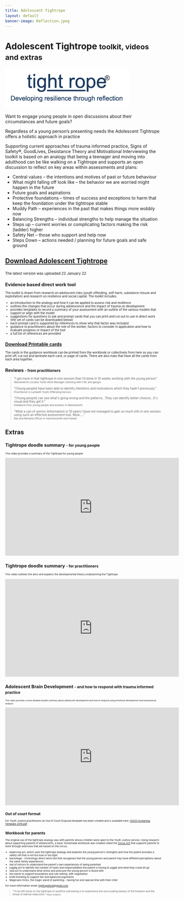 ```yaml
---
title: Adolescent Tightrope
layout: default
banner-image: Reflection.jpeg
---
```


# Adolescent Tightrope <small>toolkit, videos and extras</small>

<img id="tightrope-toolkit" src="resources/images/tightrope.png" alt="registered logo" class="img-responsive" style="max-width:400px;">

Want to engage young people in open discussions about their circumstances and future goals?

Regardless of a young person’s presenting needs the Adolescent Tightrope offers a holistic approach in practice

Supporting current approaches of trauma informed practice, Signs of Safety®, GoodLives, Desistance Theory and Motivational Interviewing the toolkit is based on an analogy that being a teenager and moving into adulthood can be like walking on a Tightrope and supports an open discussion to reflect on key areas within assessments and plans:

-	Central values – the intentions and motives of past or future behaviour
-	What might falling off look like – the behavior we are worried might happen in the future
-	Future goals and aspirations
-	Protective foundations – times of success and exceptions to harm that keep the foundation under the tightrope stable
-	Muddy Path – experiences in the past that makes things more wobbly now
-	Balancing Strengths – individual strengths to help manage the situation
-	Steps up  – current worries or complicating factors making the risk (ladder) higher
-	Safety Net – those who support and help now
-	Steps Down – actions needed / planning for future goals and safe ground

## [Download Adolescent Tightrope]
<small>The latest version was uploaded 22 January 22<small>

## Evidence based direct work tool
The toolkit is drawn from research on adolescent risks (youth offending, self-harm, substance misuse and exploitation) and research on resilience and social capital. The toolkit includes:
-	an introduction to the analogy and how it can be applied to assess risk and resilience
- outlines the changes that occur during adolescence and the impact of trauma on development
- provides templates to record a summary of your assessment with an outline of the various models that support or align with the model
- suggestions for questions to ask and prompt cards that you can print and cut out to use in direct work (the set of cards can be downloaded below)
- each prompt card is supported by references to show why that factor was included  
- guidance to practitioners about the role of the worker, factors to consider in application and how to evaluate progress or impact of the tool
- a full list of references are provided

## [Download Printable cards]

The cards in the guidance workbook can be printed from the workbook or collectively from here so you can print off, cut out and laminate each card, or page of cards. There are also mats that have all the cards from each area together. 
  
## Reviews <small> - from practitioners</small>

> "I got more in that tightrope in one session than I’d done in 10 weeks working with the young person"  
> <small>Wandsworth Locality Youth Work Manager (working with CSE and gangs)</small>
>
> "[Young people] have been able to identify intentions and motivations which they hadn't previously."  
> <small>Practitioner in Lambeth Youth Offending Service</small>
>
> "[Young people] can see what's going wrong and the patterns...They can identify better choices...It's visual and they get it."  
> <small>Feedback from young people and workers in Wandsworth</small>
>
> "What a can of worms (information) in 10 years I have not managed to gain so much info in one session using such an effective assessment tool. Wow….."  
> <small>Bail and Remand Officer in Hammersmith and Fulham</small>


# Extras

## Tightrope doodle summary <small> - for young people</small>

<small>This video provides a summary of the Tightrope for young people</small>
<iframe width="560" height="315" src="https://www.youtube.com/embed/kQsYBatdOHU" frameborder="0" allow="accelerometer; autoplay; encrypted-media; gyroscope; picture-in-picture" allowfullscreen></iframe>

## Tightrope doodle summary <small> - for practitioners</small>

<small>This video outlines the aims and explains the developmental theory underpinning the Tightrope</small>
<iframe width="560" height="315" src="https://www.youtube.com/embed/GRhAgx1uSL4" frameborder="0" allow="accelerometer; autoplay; encrypted-media; gyroscope; picture-in-picture" allowfullscreen></iframe>

## Adolescent Brain Development <small> - and how to respond with trauma informed practice

<small>This video provides a more detailed doodle summary about adolescent development and how to respond using emotional development and transactional analysis</small>
<iframe width="560" height="315" src="https://youtu.be/MG5CC1xmEHQ" frameborder="0" allow="accelerometer; autoplay; clipboard-write; encrypted-media; gyroscope; picture-in-picture" allowfullscreen></iframe>

  
## Out of court format
  
For Youth Justice practitioners an Out of Court Disposal template has been created and is available here: [OOCD Screening Template 2019.pdf]

## Workbook for parents

The original use of the tightrope analogy was with parents whose children were open to the Youth Justice service. Using research about supporting parents of adolescents, a basic homemade workbook was created called the [Circus Act] that supports parents to work through exercises that are based on the circus:
- balancing act, which uses the tightrope analogy and explores the young person's strengths and how the parent provides a safety net that is not too lose or too tight
- backstage - chronology direct work tool that recognises that the young person and parent may have different perceptions about the same family experiences
- hall of mirrors to understand the parent's own experiences of being parented
- jugglig act to identify the number of tasks and responsibilities the parent is having to juggle and what they could let go
- seal act to understand what stress and pressure the young person is faced with
- lion tamer to support boundaries and rule setting, with negotiation
- knife throwing to support fair and balanced arguments
- Magicians tricks, the magic wand of parenting - having fun and special time with their child

For more information email: [tightropetool@gmail.com](mailto:tightropetool@gmail.com)

[download Adolescent Tightrope]: /downloads/Adolescent.pdf
[sample workbook]: /downloads/tightropemodel.pdf
[OOCD Screening Template 2019.pdf]: /downloads/OOCD%20Screening%20Tightrope%202019.pdf
[Circus Act]: /downloads/Circus%20Act%20-%202012.pdf
[download printable cards]: /downloads/CardsA.pdf

> "To be left alone on the tightrope of youthful unknowing is to experience the excruciating beauty of full freedom and the threat of eternal indecision."
> <small>Maya Angelou</small>
